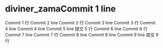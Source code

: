 # diviner_zamaCommit 1 line
Commit 1 行
Commit 2 line
Commit 2 行
Commit 3 line
Commit 3 行
Commit 4 line
Commit 4 line
Commit 5 line
提交 5 行
Commit 6 line
Commit 6 行
Commit 7 line
Commit 7 行
Commit 8 line
Commit 8 line
Commit 9 line
提交 9 行
